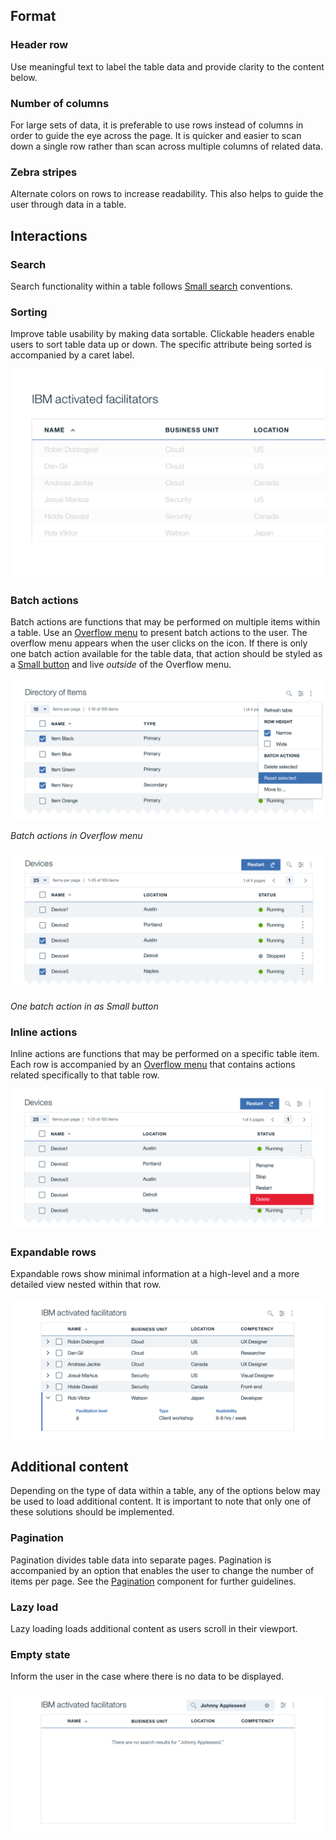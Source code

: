 ## Format
### Header row
Use meaningful text to label the table data and provide clarity to the content below.

### Number of columns
For large sets of data, it is preferable to use rows instead of columns in order to guide the eye across the page. It is quicker and easier to scan down a single row rather than scan across multiple columns of related data.

### Zebra stripes
Alternate colors on rows to increase readability. This also helps to guide the user through data in a table.

## Interactions
### Search
Search functionality within a table follows [Small search]() conventions.

### Sorting
Improve table usability by making data sortable. Clickable headers enable users to sort table data up or down. The specific attribute being sorted is accompanied by a caret label.

![](images/data-tables-usage-1.png)

### Batch actions
Batch actions are functions that may be performed on multiple items within a table. Use an [Overflow menu]() to present batch actions to the user. The overflow menu appears when the user clicks on the icon. If there is only one batch action available for the table data, that action should be styled as a [Small button]() and live _outside_ of the Overflow menu.


![batch actions in overflow menu](images/data-tables-usage-2.png)

_Batch actions in Overflow menu_


![batch action as small button](images/data-tables-usage-3.png)

_One batch action in as Small button_


### Inline actions
Inline actions are functions that may be performed on a specific table item. Each row is accompanied by an [Overflow menu]() that contains actions related specifically to that table row.

![inline table actions](images/data-tables-usage-4.png)

### Expandable rows
Expandable rows show minimal information at a high-level and a more detailed view nested within that row.

![exapandable table row](images/data-tables-usage-5.png)

## Additional content
Depending on the type of data within a table, any of the options below may be used to load additional content. It is important to note that only one of these solutions should be implemented.

### Pagination
Pagination divides table data into separate pages. Pagination is accompanied by an option that enables the user to change the number of items per page. See the [Pagination]() component for further guidelines. 

### Lazy load
Lazy loading loads additional content as users scroll in their viewport.

### Empty state
Inform the user in the case where there is no data to be displayed.

![table empty state](images/data-tables-usage-6.png)
